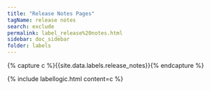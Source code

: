 ```yaml
---
title: "Release Notes Pages"
tagName: release notes
search: exclude
permalink: label_release%20notes.html
sidebar: doc_sidebar
folder: labels
---
```


{% capture c %}{{site.data.labels.release_notes}}{% endcapture %}

{% include labellogic.html content=c %}


